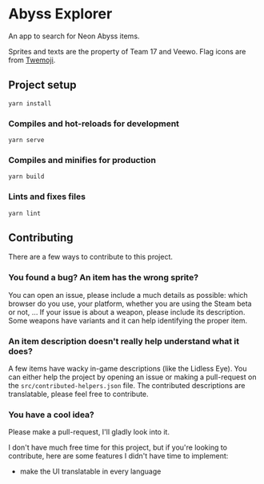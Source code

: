 # Abyss Explorer

An app to search for Neon Abyss items.

Sprites and texts are the property of Team 17 and Veewo.
Flag icons are from [Twemoji](https://twemoji.twitter.com/).

## Project setup
```
yarn install
```

### Compiles and hot-reloads for development
```
yarn serve
```

### Compiles and minifies for production
```
yarn build
```

### Lints and fixes files
```
yarn lint
```

## Contributing

There are a few ways to contribute to this project.

### You found a bug? An item has the wrong sprite?

You can open an issue, please include a much details as possible: which browser do you use, your platform, whether you are using the Steam beta or not, ...
If your issue is about a weapon, please include its description. Some weapons have variants and it can help identifying the proper item.

### An item description doesn't really help understand what it does?

A few items have wacky in-game descriptions (like the Lidless Eye). You can either help the project by opening an issue or making a pull-request on the `src/contributed-helpers.json` file.
The contributed descriptions are translatable, please feel free to contribute.

### You have a cool idea?

Please make a pull-request, I'll gladly look into it.

I don't have much free time for this project, but if you're looking to contribute, here are some features I didn't have time to implement:
- make the UI translatable in every language
